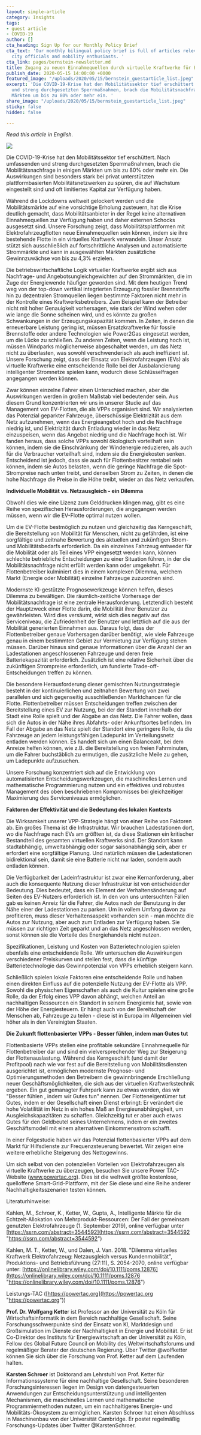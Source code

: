 ```yaml
---
layout: simple-article
category: Insights
tags:
- guest article
- COVID-19
author: []
cta_heading: Sign Up for our Monthly Policy Brief
cta_text: 'Our monthly bilingual policy brief is full of articles relevant to policymakers,
  city officials and mobility enthusiasts. '
cta_link: pages/bernstein-newsletter.md
title: Zugang zu neuen Einnahmequellen durch virtuelle Kraftwerke für Elektrofahrzeugflotten
publish_date: 2020-05-15 14:00:00 +0000
featured_image: "/uploads/2020/05/15/bernstein_guestarticle_list.jpeg"
excerpt: 'Die COVID-19-Krise hat den Mobilitätssektor tief erschüttert. Nach umfassenden
  und streng durchgesetzten Sperrmaßnahmen, brach die Mobilitätsnachfrage in einigen
  Märkten um bis zu 80% oder mehr ein. '
share_image: "/uploads/2020/05/15/bernstein_guestarticle_list.jpeg"
sticky: false
hidden: false

---
```

_Read this article in English._

![](/uploads/2020/05/15/bernstein_guestarticle_body.jpg)

Die COVID-19-Krise hat den Mobilitätssektor tief erschüttert. Nach umfassenden und streng durchgesetzten Sperrmaßnahmen, brach die Mobilitätsnachfrage in einigen Märkten um bis zu 80% oder mehr ein. Die Auswirkungen sind besonders stark bei privat unterstützten plattformbasierten Mobilitätsnetzwerken zu spüren, die auf Wachstum eingestellt sind und oft limitiertes Kapital zur Verfügung haben.

Während die Lockdowns weltweit gelockert werden und die Mobilitätsmärkte auf eine vorsichtige Erholung zusteuern, hat die Krise deutlich gemacht, dass Mobilitätsanbieter in der Regel keine alternativen Einnahmequellen zur Verfügung haben und daher externen Schocks ausgesetzt sind. Unsere Forschung zeigt, dass Mobilitätsplattformen mit Elektrofahrzeugflotten neue Einnahmequellen sein können, indem sie ihre bestehende Flotte in ein virtuelles Kraftwerk verwandeln. Unser Ansatz stützt sich ausschließlich auf fortschrittliche Analysen und automatisierte Strommärkte und kann in ausgewählten Märkten zusätzliche Gewinnzuwächse von bis zu 4,3% erzielen.

Die betriebswirtschaftliche Logik virtueller Kraftwerke ergibt sich aus Nachfrage- und Angebotsungleichgewichten auf den Strommärkten, die im Zuge der Energiewende häufiger geworden sind. Mit dem heutigen Trend weg von der top-down vertikal integrierten Erzeugung fossiler Brennstoffe hin zu dezentralen Stromquellen liegen bestimmte Faktoren nicht mehr in der Kontrolle eines Kraftwerksbetreibers. Zum Beispiel kann der Betreiber nicht mit hoher Genauigkeit vorhersagen, wie stark der Wind wehen oder wie lange die Sonne scheinen wird, und es könnte zu großen Schwankungen in der Erzeugungskapazität kommen. In Zeiten, in denen die erneuerbare Leistung gering ist, müssen Ersatzkraftwerke für fossile Brennstoffe oder andere Technologien wie Power2Gas eingesetzt werden, um die Lücke zu schließen. Zu anderen Zeiten, wenn die Leistung hoch ist, müssen Windparks möglicherweise abgeschaltet werden, um das Netz nicht zu überlasten, was sowohl verschwenderisch als auch ineffizient ist. Unsere Forschung zeigt, dass der Einsatz von Elektrofahrzeugen (EVs) als virtuelle Kraftwerke eine entscheidende Rolle bei der Ausbalancierung intelligenter Stromnetze spielen kann, wodurch diese Schlüsselfragen angegangen werden können.

Zwar können einzelne Fahrer einen Unterschied machen, aber die Auswirkungen werden in großem Maßstab viel bedeutender sein. Aus diesem Grund konzentrierten wir uns in unserer Studie auf das Management von EV-Flotten, die als VPPs organisiert sind. Wir analysierten das Potenzial geparkter Fahrzeuge, überschüssige Elektrizität aus dem Netz aufzunehmen, wenn das Energieangebot hoch und die Nachfrage niedrig ist, und Elektrizität durch Entladung wieder in das Netz einzuspeisen, wenn das Angebot niedrig und die Nachfrage hoch ist. Wir fanden heraus, dass solche VPPs sowohl ökologisch vorteilhaft sein können, indem sie die Einschränkung der Windenergie reduzieren, als auch für die Verbraucher vorteilhaft sind, indem sie die Energiekosten senken. Entscheidend ist jedoch, dass sie auch für Flottenbesitzer rentabel sein können, indem sie Autos belasten, wenn die geringe Nachfrage die Spot-Strompreise nach unten treibt, und denselben Strom zu Zeiten, in denen die hohe Nachfrage die Preise in die Höhe treibt, wieder an das Netz verkaufen.

**Individuelle Mobilität vs. Netzausgleich - ein Dilemma**

Obwohl dies wie eine Lizenz zum Gelddrucken klingen mag, gibt es eine Reihe von spezifischen Herausforderungen, die angegangen werden müssen, wenn wir die EV-Flotte optimal nutzen wollen.

Um die EV-Flotte bestmöglich zu nutzen und gleichzeitig das Kerngeschäft, die Bereitstellung von Mobilität für Menschen, nicht zu gefährden, ist eine sorgfältige und zeitnahe Bewertung des aktuellen und zukünftigen Strom- und Mobilitätsbedarfs erforderlich. Da ein einzelnes Fahrzeug entweder für die Mobilität oder als Teil eines VPP eingesetzt werden kann, können schlechte betriebliche Entscheidungen zu einer Situation führen, in der die Mobilitätsnachfrage nicht erfüllt werden kann oder umgekehrt. Für Flottenbetreiber kulminiert dies in einem komplexen Dilemma, welchem Markt (Energie oder Mobilität) einzelne Fahrzeuge zuzuordnen sind.

Modernste KI-gestützte Prognosewerkzeuge können helfen, dieses Dilemma zu bewältigen. Die räumlich-zeitliche Vorhersage der Mobilitätsnachfrage ist eine zentrale Herausforderung. Letztendlich besteht der Hauptzweck einer Flotte darin, die Mobilität ihrer Benutzer zu gewährleisten. Wird dies versäumt, wirkt sich dies negativ auf das Serviceniveau, die Zufriedenheit der Benutzer und letztlich auf die aus der Mobilität generierten Einnahmen aus. Daraus folgt, dass der Flottenbetreiber genaue Vorhersagen darüber benötigt, wie viele Fahrzeuge genau in einem bestimmten Gebiet zur Vermietung zur Verfügung stehen müssen. Darüber hinaus sind genaue Informationen über die Anzahl der an Ladestationen angeschlossenen Fahrzeuge und deren freie Batteriekapazität erforderlich. Zusätzlich ist eine relative Sicherheit über die zukünftigen Strompreise erforderlich, um fundierte Trade-off-Entscheidungen treffen zu können.

Die besondere Herausforderung dieser gemischten Nutzungsstrategie besteht in der kontinuierlichen und zeitnahen Bewertung von zwei parallelen und sich gegenseitig ausschließenden Marktchancen für die Flotte. Flottenbetreiber müssen Entscheidungen treffen zwischen der Bereitstellung eines EV zur Nutzung, bei der der Standort innerhalb der Stadt eine Rolle spielt und der Abgabe an das Netz. Die Fahrer wollen, dass sich die Autos in der Nähe ihres Abfahrts- oder Ankunftsortes befinden. Im Fall der Abgabe an das Netz spielt der Standort eine geringere Rolle, da die Fahrzeuge an jedem leistungsfähigen Ladepunkt im Verteilungsnetz entladen werden können. Es handelt sich um einen Balanceakt, bei dem Anreize helfen können, wie z.B. die Bereitstellung von freien Fahrminuten, um die Fahrer buchstäblich zu ermutigen, die zusätzliche Meile zu gehen, um Ladepunkte aufzusuchen.

Unsere Forschung konzentriert sich auf die Entwicklung von automatisierten Entscheidungswerkzeugen, die maschinelles Lernen und mathematische Programmierung nutzen und ein effektives und robustes Management des oben beschriebenen Kompromisses bei gleichzeitiger Maximierung des Serviceniveaus ermöglichen.

**Faktoren der Effektivität und die Bedeutung des lokalen Kontexts**

Die Wirksamkeit unserer VPP-Strategie hängt von einer Reihe von Faktoren ab. Ein großes Thema ist die Infrastruktur. Wir brauchen Ladestationen dort, wo die Nachfrage nach EVs am größten ist, da diese Stationen ein kritischer Bestandteil des gesamten virtuellen Kraftwerks sind. Der Standort kann stadtabhängig, umweltabhängig oder sogar saisonabhängig sein, aber er erfordert eine sorgfältige Planung. Und natürlich müssen die Ladestationen bidirektional sein, damit sie eine Batterie nicht nur laden, sondern auch entladen können.

Die Verfügbarkeit der Ladeinfrastruktur ist zwar eine Kernanforderung, aber auch die konsequente Nutzung dieser Infrastruktur ist von entscheidender Bedeutung. Dies bedeutet, dass ein Element der Verhaltensänderung auf Seiten des EV-Nutzers erforderlich ist. In den von uns untersuchten Fällen gab es keinen Anreiz für die Fahrer, die Autos nach der Benutzung in der Nähe einer der Ladestationen zu parken. Um in vollem Umfang davon zu profitieren, muss dieser Verhaltensaspekt vorhanden sein - man möchte die Autos zur Nutzung, aber auch zum Entladen zur Verfügung haben. Sie müssen zur richtigen Zeit geparkt und an das Netz angeschlossen werden, sonst können sie die Vorteile des Energiehandels nicht nutzen.

Spezifikationen, Leistung und Kosten von Batterietechnologien spielen ebenfalls eine entscheidende Rolle. Wir untersuchen die Auswirkungen verschiedener Preiskurven und stellen fest, dass die künftige Batterietechnologie das Gewinnpotenzial von VPPs erheblich steigern kann.

Schließlich spielen lokale Faktoren eine entscheidende Rolle und haben einen direkten Einfluss auf die potenzielle Nutzung der EV-Flotte als VPP. Sowohl die physischen Eigenschaften als auch die Kultur spielen eine große Rolle, da der Erfolg eines VPP davon abhängt, welchen Anteil an nachhaltigen Ressourcen ein Standort in seinem Energiemix hat, sowie von der Höhe der Energiesteuern. Er hängt auch von der Bereitschaft der Menschen ab, Fahrzeuge zu teilen - diese ist in Europa im Allgemeinen viel höher als in den Vereinigten Staaten.

**Die Zukunft flottenbasierter VPPs - Besser fühlen, indem man Gutes tut**

Flottenbasierte VPPs stellen eine profitable sekundäre Einnahmequelle für Flottenbetreiber dar und sind ein vielversprechender Weg zur Steigerung der Flottenauslastung. Während das Kerngeschäft (und damit der Profitpool) nach wie vor fest auf die Bereitstellung von Mobilitätsdiensten ausgerichtet ist, ermöglichen modernste Prognose- und Optimierungsmethoden den Betreibern die gewinnbringende Erschließung neuer Geschäftsmöglichkeiten, die sich aus der virtuellen Kraftwerkstechnik ergeben. Ein gut gemanagter Fuhrpark kann zu etwas werden, das wir "Besser fühlen , indem wir Gutes tun" nennen. Der Flotteneigentümer tut Gutes, indem er der Gesellschaft einen Dienst erbringt: Er verändert die hohe Volatilität im Netz in ein hohes Maß an Energieunabhängigkeit, um Ausgleichskapazitäten zu schaffen. Gleichzeitig tut er aber auch etwas Gutes für den Geldbeutel seines Unternehmens, indem er ein zweites Geschäftsmodell mit einem alternativen Einkommensstrom schafft.

In einer Folgestudie haben wir das Potenzial flottenbasierter VPPs auf dem Markt für Hilfsdienste zur Frequenzsteuerung bewertet. Wir zeigen eine weitere erhebliche Steigerung des Nettogewinns.

Um sich selbst von den potenziellen Vorteilen von Elektrofahrzeugen als virtuelle Kraftwerke zu überzeugen, besuchen Sie unsere Power TAC-Website (www.powertac.org). Dies ist die weltweit größte kostenlose, quelloffene Smart-Grid-Plattform, mit der Sie diese und eine Reihe anderer Nachhaltigkeitsszenarien testen können.

Literaturhinweise:

Kahlen, M., Schroer, K., Ketter, W., Gupta, A., Intelligente Märkte für die Echtzeit-Allokation von Mehrprodukt-Ressourcen: Der Fall der gemeinsam genutzten Elektrofahrzeuge (1. September 2019), online verfügbar unter [https://ssrn.com/abstract=3544592](https://ssrn.com/abstract=3544592 "https://ssrn.com/abstract=3544592")

Kahlen, M. T., Ketter, W., und Dalen, J. Van. 2018. "Dilemma virtuelles Kraftwerk Elektrofahrzeug: Netzausgleich versus Kundenmobilität", Produktions- und Betriebsführung (27:11), S. 2054-2070, online verfügbar unter: [https://onlinelibrary.wiley.com/doi/10.1111/poms.12876](https://onlinelibrary.wiley.com/doi/10.1111/poms.12876 "https://onlinelibrary.wiley.com/doi/10.1111/poms.12876")

Leistungs-TAC ([https://powertac.org](https://powertac.org "https://powertac.org"))

**Prof. Dr. Wolfgang Kette**r ist Professor an der Universität zu Köln für Wirtschaftsinformatik in dem Bereich nachhaltige Gesellschaft. Seine Forschungsschwerpunkte sind der Einsatz von KI, Marktdesign und Großsimulation im Dienste der Nachhaltigkeit in Energie und Mobilität. Er ist Co-Direktor des Instituts für Energiewirtschaft an der Universität zu Köln, Fellow des Global Future Council on Mobility des Weltwirtschaftsforums und regelmäßiger Berater der deutschen Regierung. Über Twitter @wolfketter können Sie sich über die Forschung von Prof. Ketter auf dem Laufenden halten.

**Karsten Schroer** ist Doktorand am Lehrstuhl von Prof. Ketter für Informationssysteme für eine nachhaltige Gesellschaft. Seine besonderen Forschungsinteressen liegen im Design von datengesteuerten Anwendungen zur Entscheidungsunterstützung und intelligenten Mechanismen, die maschinelles Lernen und mathematische Programmiermethoden nutzen, um ein nachhaltigeres Energie- und Mobilitäts-Ökosystem zu ermöglichen. Karsten Schroer hat einen Abschluss in Maschinenbau von der Universität Cambridge. Er postet regelmäßig Forschungs-Updates über Twitter @KarstenSchroer.